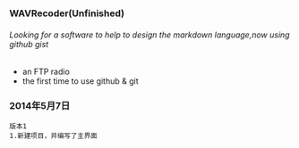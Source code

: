 ### WAVRecoder(Unfinished)
###### Looking for a software to help to design the markdown language,now using github gist
* an FTP radio 
* the first time to use github & git

### 2014年5月7日
```
版本1
1.新建项目，并编写了主界面
```
